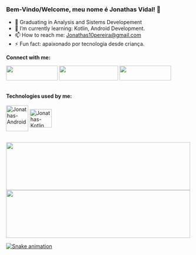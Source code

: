 ### Bem-Vindo/Welcome, meu nome é Jonathas Vidal! 👋

- 🔭 Graduating in Analysis and Sistems Developement
- 🌱 I’m currently learning: Kotlin, Android Development.
- 📫 How to reach me: Jonathas10pereira@gmail.com
- ⚡ Fun fact: apaixonado por tecnologia desde criança.

</div>
<b>Connect with me:</b>

  <a href="https://www.linkedin.com/in/jonpvs/" target="_blank"><img height="40" width="140" src="https://img.shields.io/badge/-LinkedIn-%230077B5?style=for-the-badge&logo=linkedin&logoColor=white" target="_blank"></a>
  <a href="https://instagram.com/jonathaasrj" target="_blank"><img height="40" width="160" src="https://img.shields.io/badge/-Instagram-%23E4405F?style=for-the-badge&logo=instagram&logoColor=white" target="_blank"></a>
  <a href = "mailto:jonathas10pereira@gmail.com"><img height="40" width="140" src="https://img.shields.io/badge/-Gmail-%23333?style=for-the-badge&logo=gmail&logoColor=white" target="_blank"></a>

<div style="display: inline_block"><br>
<b>Technologies used by me: </b>
  <div style="display: inline_block"><br>
  <img align="center" alt="Jonathas-Android" height="70" width="60" src="https://cdn.jsdelivr.net/gh/devicons/devicon/icons/android/android-original-wordmark.svg">
  <img align="center" alt="Jonathas-Kotlin" height="50" width="60" src="https://cdn.jsdelivr.net/gh/devicons/devicon/icons/kotlin/kotlin-original.svg">

  ##
  <a href="https://github.com/Jonathasz1">
  <img height="130" width="500" src="https://github-readme-stats.vercel.app/api?username=Jonathas-Vidal&show_icons=true&theme=dracula&include_all_commits=true&count_private=true"/>
  <img height="130" width="500" src="https://github-readme-stats.vercel.app/api/top-langs/?username=Jonathas-Vidal&layout=compact&langs_count=7&theme=dracula"/>

  ![Snake animation](https://github.com/Jonathasz1/Jonathasz1/blob/output/github-contribution-grid-snake.svg)
 
</div>
